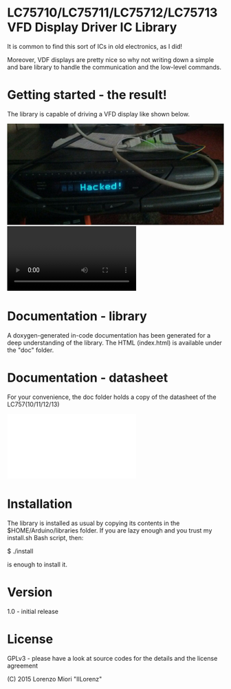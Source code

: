 LC75710/LC75711/LC75712/LC75713 VFD Display Driver IC Library
=============================================================

It is common to find this sort of ICs in old electronics, as I did!

Moreover, VDF displays are pretty nice so why not writing down a simple
and bare library to handle the communication and the low-level commands.

Getting started - the result!
=============================

The library is capable of driving a VFD display like shown below.


![datasheet](lc75710/doc/images/lc75710_hacked_display.jpg?raw=true "lc75710_hacked_display.jpg")
![datasheet](lc75710/doc/images/lc75710_fft_display.avi?raw=true "lc75710_fft_display.avi")

Documentation - library
=======================

A doxygen-generated in-code documentation has been generated for a deep
understanding of the library. The HTML (index.html) is available under
the "doc" folder.

Documentation - datasheet
=========================

For your convenience, the doc folder holds a copy of the datasheet of the
LC757(10/11/12/13)

![datasheet](/doc/datasheet/lc75710ne.pdf?raw=true "LC75710 Datasheet")

Installation
============

The library is installed as usual by copying its contents in the
$HOME/Arduino/libraries folder.
If you are lazy enough and you trust my install.sh Bash script, then:

$ ./install

is enough to install it.

Version
=======

1.0 - initial release

License
=======

GPLv3 - please have a look at source codes for the details and the license agreement

(C) 2015 Lorenzo Miori "IlLorenz"
